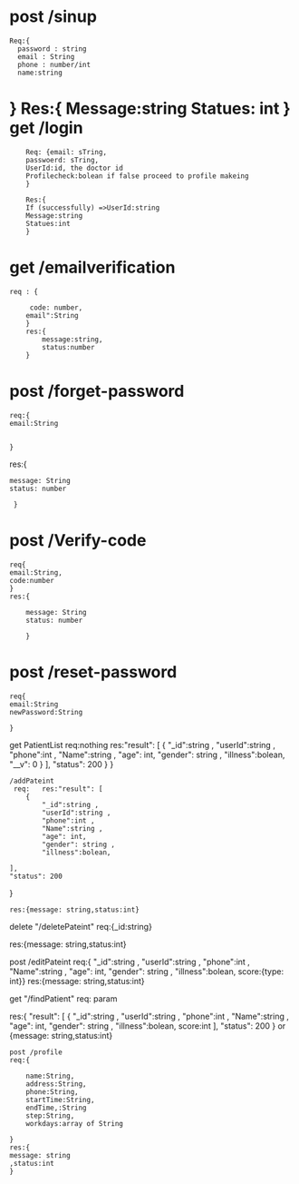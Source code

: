 post /sinup
=
    Req:{
      password : string
      email : String
      phone : number/int
      name:string		
}
    Res:{
	Message:string
        Statues: int
}
get /login
=
		Req: {email: sTring,
		passwoerd: sTring,
		UserId:id, the doctor id 
		Profilecheck:bolean if false proceed to profile makeing
		}
		
		Res:{
		If (successfully) =>UserId:string
		Message:string
		Statues:int
		}

get /emailverification
=
	req : {
		
		 code: number,
		email":String
		}
		res:{
			message:string,
			status:number
		}
post /forget-password
=

	req:{
	email:String
	

	}

res:{
     
    message: String
    status: number

     }
post /Verify-code
=
	req{
	email:String,
	code:number
	}
	res:{
	     
	    message: String
	    status: number
	
	    }
post /reset-password
=
	req{
	email:String
	newPassword:String
	
	}


get PatientList
    req:nothing
    res:"result": [
        {
            "_id":string ,
            "userId":string ,
            "phone":int ,
            "Name":string ,
            "age": int,
            "gender": string ,
            "illness":bolean,
            "__v": 0
        }
    ],
    "status": 200
}
    }


    /addPateint
     req:   res:"result": [
        {
            "_id":string ,
            "userId":string ,
            "phone":int ,
            "Name":string ,
            "age": int,
            "gender": string ,
            "illness":bolean,
            
    ],
    "status": 200
}

    res:{message: string,status:int}

delete "/deletePateint"
req:{_id:string}


res:{message: string,status:int}

post /editPateint
req:{ "_id":string ,
            "userId":string ,
            "phone":int ,
            "Name":string ,
            "age": int,
            "gender": string ,
            "illness":bolean,
    score:{type: int}}
res:{message: string,status:int}

get "/findPatient"
req: param

res:{ "result": [
        {
            "_id":string ,
            "userId":string ,
            "phone":int ,
            "Name":string ,
            "age": int,
            "gender": string ,
            "illness":bolean,
            score:int
    ],
    "status": 200
}
    or
    {message: string,status:int}


    post /profile
    req:{

        name:String,
        address:String,
        phone:String, 
        startTime:String,
        endTime,:String
        step:String,
        workdays:array of String

    }
    res:{
    message: string
    ,status:int
    }
